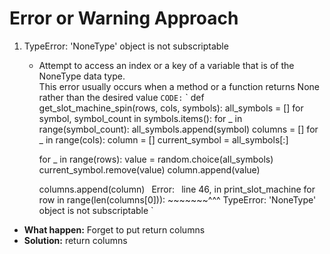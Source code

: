 # Error or Warning Approach

1. TypeError: 'NoneType' object is not subscriptable
    - Attempt to access an index or a key of a variable that is of the NoneType data type. <br>
    This error usually occurs when a method or a function returns None rather than the desired value
`CODE:`
`
def get_slot_machine_spin(rows, cols, symbols):
    all_symbols = []
    for symbol, symbol_count in symbols.items():
        for _ in range(symbol_count):
            all_symbols.append(symbol)
    columns = []
    for _ in range(cols):
        column = []
        current_symbol = all_symbols[:]

        for _ in range(rows):
            value = random.choice(all_symbols)
            current_symbol.remove(value)
            column.append(value)

        columns.append(column)
`
`Error:`
`
line 46, in print_slot_machine
    for row in range(len(columns[0])):
                         ~~~~~~~^^^
TypeError: 'NoneType' object is not subscriptable
`

 * **What happen:** Forget to put return columns
 * **Solution:** return columns